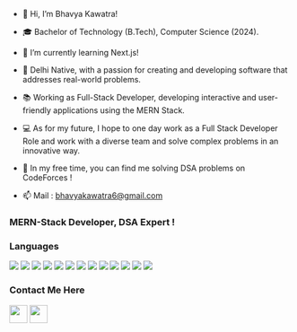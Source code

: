 - 👋 Hi, I’m Bhavya Kawatra!

- 🎓 Bachelor of Technology (B.Tech), Computer Science (2024).

- 🌱 I’m currently learning Next.js!

- 🌇 Delhi Native, with a passion for creating and developing software that addresses real-world problems.

- 📚 Working as Full-Stack Developer, developing interactive and user-friendly applications using the MERN Stack. 

- 💻 As for my future, I hope to one day work as a Full Stack Developer Role and work with a diverse team and solve complex problems in an innovative way. 

- 📖 In my free time, you can find me solving DSA problems on CodeForces !

- 📫 Mail : bhavyakawatra6@gmail.com 


<!-- - 💪🏽 Software Development, Web Development. -->
<!--  -->
<!-- - 💞️ I’m looking to collaborate on unique and innovative projects. -->
<!---
bhavyak13/bhavyak13 is a ✨ special ✨ repository because its `README.md` (this file) appears on your GitHub profile.
You can click the Preview link to take a look at your changes.
- 👀 I’m interested in ...
--->
### MERN-Stack Developer, DSA Expert !

### Languages
<img src="https://img.shields.io/badge/c++%20-%2300599C.svg?&style=for-the-badge&logo=c%2B%2B&ogoColor=white"/> <img src="https://img.shields.io/badge/python%20-%2314354C.svg?&style=for-the-badge&logo=python&logoColor=white"/> <img src="https://img.shields.io/badge/html5%20-%23E34F26.svg?&style=for-the-badge&logo=html5&logoColor=white"/> <img src="https://img.shields.io/badge/javascript%20-%23323330.svg?&style=for-the-badge&logo=javascript&logoColor=%23F7DF1E"/> <img src="https://img.shields.io/badge/css3%20-%231572B6.svg?&style=for-the-badge&logo=css3&logoColor=white"/> <img src="https://img.shields.io/badge/node.js%20-%2343853D.svg?&style=for-the-badge&logo=node.js&logoColor=white"/> 
<img src="https://img.shields.io/badge/express.js%20-%23404d59.svg?&style=for-the-badge"/> <img src="https://img.shields.io/badge/bootstrap%20-%23563D7C.svg?&style=for-the-badge&logo=bootstrap&logoColor=white"/> <img src="https://img.shields.io/badge/git%20-%23F05033.svg?&style=for-the-badge&logo=git&logoColor=white"/> <img src="https://img.shields.io/badge/github%20-%23121011.svg?&style=for-the-badge&logo=github&logoColor=white"/> <img src="https://img.shields.io/badge/mysql-%2300f.svg?&style=for-the-badge&logo=mysql&logoColor=white"/> <img src ="https://img.shields.io/badge/MongoDB-%234ea94b.svg?&style=for-the-badge&logo=mongodb&logoColor=white"/> <img src='https://img.shields.io/badge/React.js-yellow?style=for-the-badge&logo=createreactapp&logoColor=blue'/>

### Contact Me Here
[<img height="32" width="32" src="https://cdn.jsdelivr.net/npm/simple-icons@v3/icons/instagram.svg" />](https://www.instagram.com/bhavya_kawatra13/)
[<img height="32" width="32" src="https://cdn.jsdelivr.net/npm/simple-icons@v3/icons/linkedin.svg" />](https://www.linkedin.com/in/bhavya-kawatra-1453001a5/)
